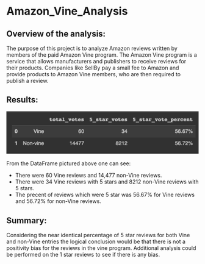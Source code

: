 # Amazon_Vine_Analysis

## Overview of the analysis: 
The purpose of this project is to analyze Amazon reviews written by members of the paid Amazon Vine program. The Amazon Vine program is a service that allows manufacturers and publishers to receive reviews for their products. Companies like SellBy pay a small fee to Amazon and provide products to Amazon Vine members, who are then required to publish a review.

## Results: 
![This is an image:](https://github.com/DanielBergan/Amazon_Vine_Analysis/blob/main/resources/Screen%20Shot%202022-09-28%20at%204.55.00%20PM.png)

From the DataFrame pictured above one can see:
- There were 60 Vine reviews and 14,477 non-Vine reviews.
- There were 34 Vine reviews with 5 stars and 8212 non-Vine reviews with 5 stars.
- The precent of reviews which were 5 star was 56.67% for Vine reviews and 56.72% for non-Vine reviews.
## Summary: 
Considering the near identical percentage of 5 star reviews for both Vine and non-Vine entries the logical conclusion would be that there
is not a positivity bias for the reviews in the vine program. Additional analysis could be performed on the 1 star reviews to see if there is any bias.

